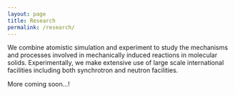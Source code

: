 ```yaml
---
layout: page
title: Research
permalink: /research/
---
```


We combine atomistic simulation and experiment to study the mechanisms and processes involved in mechanically induced reactions in molecular solids. Experimentally, we make extensive use of large scale international facilities including both synchrotron and neutron facilities. <br>

More coming soon...!
